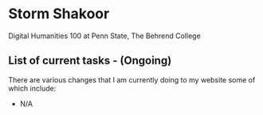 # Storm Shakoor
Digital Humanities 100 at Penn State, The Behrend College

## List of current tasks - (Ongoing)
There are various changes that I am currently doing to my website some of which include:
- N/A

